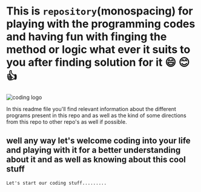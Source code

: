 # This is `repository`(monospacing) for playing with the programming codes and having fun with finging the method or logic what ever it suits to you after finding solution for it :smile: :blush::+1:

![coding logo](https://th.bing.com/th/id/OIP.wnlFwtQ3viELktFAMnU6zQHaEw?w=307&h=197&c=7&r=0&o=5&dpr=1.5&pid=1.7)

In this readme file you'll find relevant information about the different programs present in this repo and as well as the kind of some directions from this repo to other repo's as well if possible.

## well any way let's welcome coding into your life and playing with it for a better understanding about it and as well as knowing about this cool stuff

`Let's start our coding stuff.........`
